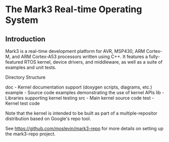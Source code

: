 # The Mark3 Real-time Operating System

## Introduction

Mark3 is a real-time development platform for AVR, MSP430, ARM Cortex-M, and ARM Cortex-A53 processors written using C++.
It features a fully-featured RTOS kernel, device drivers, and middleware, as well as a suite of examples and unit tests.

Directory Structure

doc			-	Kernel documentation support (doxygen scripts, diagrams, etc.)
example		-	Source code examples demonstrating the use of kernel APIs
lib			-	Libraries supporting kernel testing
src			-	Main kernel source code
test		-	Kernel test code

Note that the kernel is intended to be built as part of a multiple-repositor distribution based on Google's repo tool.

See https://github.com/moslevin/mark3-repo for more details on setting up the mark3-repo project.

